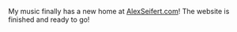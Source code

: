 My music finally has a new home at [AlexSeifert.com](http://www.alexseifert.com)! The website is finished and ready to go!